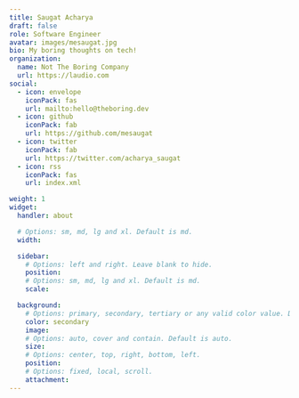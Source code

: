 ```yaml
---
title: Saugat Acharya
draft: false
role: Software Engineer
avatar: images/mesaugat.jpg
bio: My boring thoughts on tech!
organization:
  name: Not The Boring Company
  url: https://laudio.com
social:
  - icon: envelope
    iconPack: fas
    url: mailto:hello@theboring.dev
  - icon: github
    iconPack: fab
    url: https://github.com/mesaugat
  - icon: twitter
    iconPack: fab
    url: https://twitter.com/acharya_saugat
  - icon: rss
    iconPack: fas
    url: index.xml

weight: 1
widget:
  handler: about

  # Options: sm, md, lg and xl. Default is md.
  width:

  sidebar:
    # Options: left and right. Leave blank to hide.
    position:
    # Options: sm, md, lg and xl. Default is md.
    scale:

  background:
    # Options: primary, secondary, tertiary or any valid color value. Default is primary.
    color: secondary
    image:
    # Options: auto, cover and contain. Default is auto.
    size:
    # Options: center, top, right, bottom, left.
    position:
    # Options: fixed, local, scroll.
    attachment:
---
```

